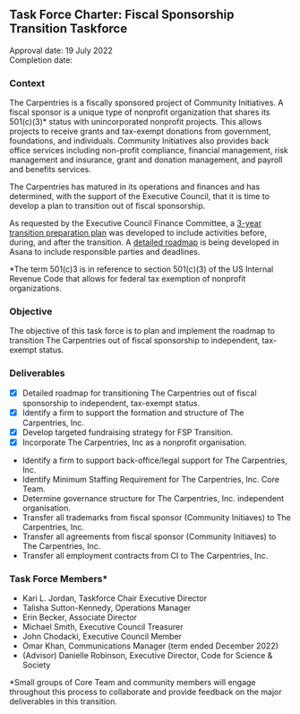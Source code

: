 ## Task Force Charter: Fiscal Sponsorship Transition Taskforce

Approval date: 19 July 2022 <br/>
Completion date: 

### Context
The Carpentries is a fiscally sponsored project of Community Initiatives. A fiscal sponsor is a unique type of nonprofit organization that shares its 501(c)(3)* status with unincorporated nonprofit projects. This allows projects to receive grants and tax-exempt donations from government, foundations, and individuals. Community Initiatives also provides back office services including non-profit compliance, financial management, risk management and insurance, grant and donation management, and payroll and benefits services.

The Carpentries has matured in its operations and finances and has determined, with the support of the Executive Council, that it is time to develop a plan to transition out of fiscal sponsorship. 

As requested by the Executive Council Finance Committee, a [3-year transition preparation plan](https://docs.google.com/document/d/1llOjX1exN9Mex3bwoQXuWIMRDsBTfOCdWtZ_e_ZYOZY/edit#) was developed to include activities before, during, and after the transition. A [detailed roadmap](https://app.asana.com/0/1202681954776123/1202681954776123) is being developed in Asana to include responsible parties and deadlines. 

*The term 501(c)3 is in reference to section 501(c)(3) of the US Internal Revenue Code that allows for federal tax exemption of nonprofit organizations.

### Objective 
The objective of this task force is to plan and implement the roadmap to transition The Carpentries out of fiscal sponsorship to independent, tax-exempt status.

### Deliverables
- [x] Detailed roadmap for transitioning The Carpentries out of fiscal sponsorship to independent, tax-exempt status.    
- [x] Identify a firm to support the formation and structure of The Carpentries, Inc. 
- [x] Develop targeted fundraising strategy for FSP Transition.
- [x] Incorporate The Carpentries, Inc as a nonprofit organisation.
- Identify a firm to support back-office/legal support for The Carpentries, Inc.
- Identify Minimum Staffing Requirement for The Carpentries, Inc. Core Team.
- Determine governance structure for The Carpentries, Inc. independent organisation.
- Transfer all trademarks from fiscal sponsor (Community Initiaves) to The Carpentries, Inc.
- Transfer all agreements from fiscal sponsor (Community Initiaves) to The Carpentries, Inc.
- Transfer all employment contracts from CI to The Carpentries, Inc.


### Task Force Members*

- Kari L. Jordan, Taskforce Chair Executive Director
- Talisha Sutton-Kennedy, Operations Manager
- Erin Becker, Associate Director
- Michael Smith, Executive Council Treasurer
- John Chodacki, Executive Council Member
- Omar Khan, Communications Manager (term ended December 2022)
- (Advisor) Danielle Robinson, Executive Director, Code for Science & Society

*Small groups of Core Team and community members will engage throughout this process to collaborate and provide feedback on the major deliverables in this transition.
